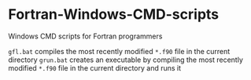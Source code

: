 # Fortran-Windows-CMD-scripts
Windows CMD scripts for Fortran programmers

`gfl.bat` compiles the most recently modified `*.f90` file in the current directory
`grun.bat` creates an executable by compiling the most recently modified `*.f90` file in the current directory and runs it
